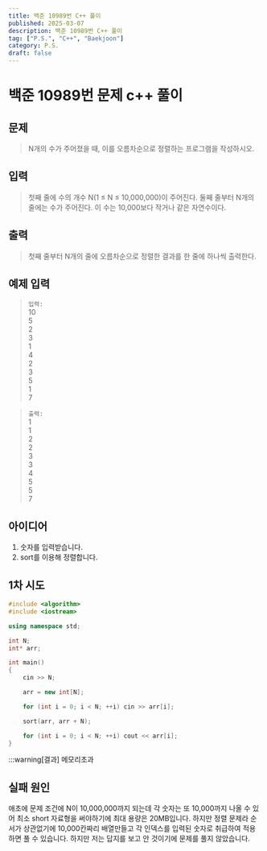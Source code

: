 ```yaml
---
title: 백준 10989번 C++ 풀이
published: 2025-03-07
description: 백준 10989번 C++ 풀이
tag: ["P.S.", "C++", "Baekjoon"]
category: P.S.
draft: false
---
```


# 백준 10989번 문제 c++ 풀이

## 문제 

> N개의 수가 주어졌을 때, 이를 오름차순으로 정렬하는 프로그램을 작성하시오.

## 입력

> 첫째 줄에 수의 개수 N(1 ≤ N ≤ 10,000,000)이 주어진다. 둘째 줄부터 N개의 줄에는 수가 주어진다. 이 수는 10,000보다 작거나 같은 자연수이다.

## 출력

> 첫째 줄부터 N개의 줄에 오름차순으로 정렬한 결과를 한 줄에 하나씩 출력한다.
## 예제 입력

> `입력:`  
> 10  
> 5    
> 2    
> 3    
> 1    
> 4    
> 2    
> 3    
> 5    
> 1    
> 7  

>`출력:`  
> 1  
> 1  
> 2  
> 2  
> 3  
> 3  
> 4  
> 5  
> 5  
> 7  
## 아이디어

1. 숫자를 입력받습니다.
2. sort를 이용해 정렬합니다.

## 1차 시도

```cpp
#include <algorithm>
#include <iostream>

using namespace std;

int N;
int* arr;

int main()
{
    cin >> N;

    arr = new int[N];

    for (int i = 0; i < N; ++i) cin >> arr[i];

    sort(arr, arr + N);

    for (int i = 0; i < N; ++i) cout << arr[i];
}
```

:::warning[결과]
메모리초과

## 실패 원인

애초에 문제 조건에 N이 10,000,000까지 되는데 각 숫자는 또 10,000까지 나올 수 있어 최소 short 자료형을 써야하기에 최대 용량은 20MB입니다. 하지만 정렬 문제라 순서가 상관없기에 10,000칸짜리 배열만들고 각 인덱스를 입력된 숫자로 취급하여 적용하면 풀 수 있습니다. 하지만 저는 답지를 보고 안 것이기에 문제를 풀지 않았습니다.